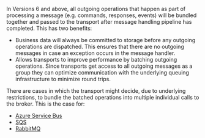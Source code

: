 In Versions 6 and above, all outgoing operations that happen as part of processing a message (e.g. commands, responses, events) will be bundled together and passed to the transport after message handling pipeline has completed. This has two benefits:

 * Business data will always be committed to storage before any outgoing operations are dispatched. This ensures that there are no outgoing messages in case an exception occurs in the message handler.
 * Allows transports to improve performance by batching outgoing operations. Since transports get access to all outgoing messages as a group they can optimize communication with the underlying queuing infrastructure to minimize round trips.

There are cases in which the transport might decide, due to underlying restrictions, to bundle the batched operations into multiple individual calls to the broker. 
This is the case for:
- [Azure Service Bus](/transports/azure-service-bus)
- [SQS](/transports/sqs)
- [RabbitMQ](/transports/rabbitmq)
